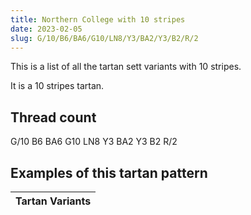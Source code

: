```yaml
---
title: Northern College with 10 stripes
date: 2023-02-05
slug: G/10/B6/BA6/G10/LN8/Y3/BA2/Y3/B2/R/2
---
```

This is a list of all the tartan sett variants with 10 stripes.

It is a 10 stripes tartan.


## Thread count
G/10 B6 BA6 G10 LN8 Y3 BA2 Y3 B2 R/2

## Examples of this tartan pattern

| Tartan Variants |
|---------------|
